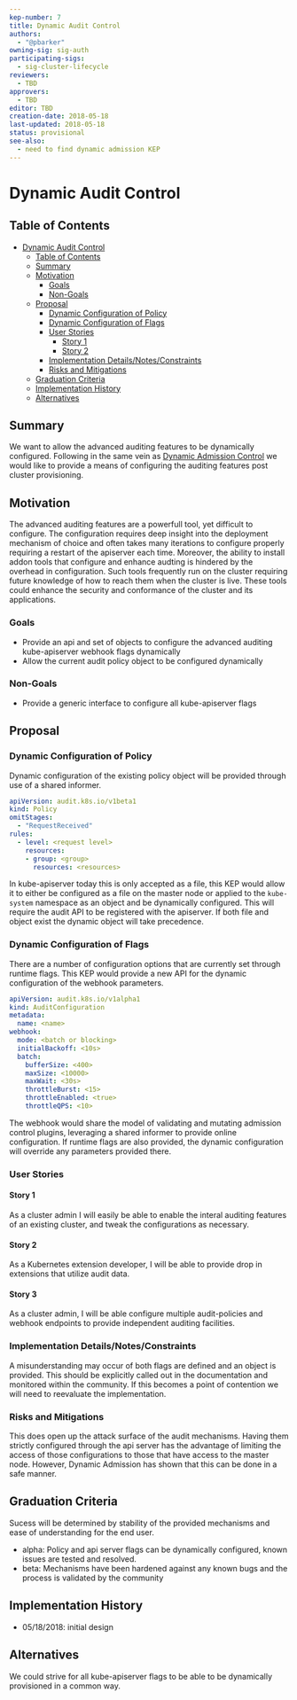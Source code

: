 ```yaml
---
kep-number: 7
title: Dynamic Audit Control
authors:
  - "@pbarker"
owning-sig: sig-auth
participating-sigs:
  - sig-cluster-lifecycle
reviewers:
  - TBD
approvers:
  - TBD
editor: TBD
creation-date: 2018-05-18
last-updated: 2018-05-18
status: provisional
see-also:
  - need to find dynamic admission KEP
---
```


# Dynamic Audit Control

## Table of Contents

* [Dynamic Audit Control](#dynamic-audit-control)
  * [Table of Contents](#table-of-contents)
  * [Summary](#summary)
  * [Motivation](#motivation)
      * [Goals](#goals)
      * [Non-Goals](#non-goals)
  * [Proposal](#proposal)
      * [Dynamic Configuration of Policy](#dynamic-configuration-of-policy)
      * [Dynamic Configuration of Flags](#dynamic-configuration-of-flags)
      * [User Stories](#user-stories)
        * [Story 1](#story-1)
        * [Story 2](#story-2)
      * [Implementation Details/Notes/Constraints](#implementation-detailsnotesconstraints)
      * [Risks and Mitigations](#risks-and-mitigations)
  * [Graduation Criteria](#graduation-criteria)
  * [Implementation History](#implementation-history)
  * [Alternatives](#alternatives)

## Summary

We want to allow the advanced auditing features to be dynamically configured. Following in the same vein as [Dynamic Admission Control](https://kubernetes.io/docs/admin/extensible-admission-controllers/) we would like to provide a means of configuring the auditing features post cluster provisioning.

## Motivation

The advanced auditing features are a powerfull tool, yet difficult to configure. The configuration requires deep insight into the deployment mechanism of choice and often takes many iterations to configure properly requiring a restart of the apiserver each time. Moreover, the ability to install addon tools that configure and enhance audting is hindered by the overhead in configuration. Such tools frequently run on the cluster requiring future knowledge of how to reach them when the cluster is live. These tools could enhance the security and conformance of the cluster and its applications.

### Goals
- Provide an api and set of objects to configure the advanced auditing kube-apiserver webhook flags dynamically
- Allow the current audit policy object to be configured dynamically

### Non-Goals
- Provide a generic interface to configure all kube-apiserver flags

## Proposal

### Dynamic Configuration of Policy
Dynamic configuration of the existing policy object will be provided through use of a shared informer.
```yaml
apiVersion: audit.k8s.io/v1beta1
kind: Policy
omitStages:
  - "RequestReceived"
rules:
  - level: <request level>
    resources:
    - group: <group>
      resources: <resources>
```
In kube-apiserver today this is only accepted as a file, this KEP would allow it to either be configured as a file on the master node or applied to the `kube-system` namespace as an object and be dynamically configured. This will require the audit API to be registered with the apiserver. If both file and object exist the dynamic object will take precedence.

### Dynamic Configuration of Flags
There are a number of configuration options that are currently set through runtime flags. This KEP would provide a new API for the dynamic configuration of the webhook parameters.
```yaml
apiVersion: audit.k8s.io/v1alpha1
kind: AuditConfiguration
metadata:
  name: <name>
webhook:
  mode: <batch or blocking>
  initialBackoff: <10s>
  batch:
    bufferSize: <400>
    maxSize: <10000>
    maxWait: <30s>
    throttleBurst: <15>
    throttleEnabled: <true>
    throttleQPS: <10>
```
The webhook would share the model of validating and mutating admission control plugins, leveraging a shared informer to provide online configuration. If runtime flags are also provided, the dynamic configuration will override any parameters provided there.

### User Stories

#### Story 1
As a cluster admin I will easily be able to enable the interal auditing features of an existing cluster, and tweak the configurations as necessary.

#### Story 2
As a Kubernetes extension developer, I will be able to provide drop in extensions that utilize audit data.

#### Story 3
As a cluster admin, I will be able configure multiple audit-policies and webhook endpoints to provide independent auditing facilities.

### Implementation Details/Notes/Constraints

A misunderstanding may occur of both flags are defined and an object is provided. This should be explicitly called out in the 
documentation and monitored within the community. If this becomes a point of contention we will need to reevaluate the implementation.

### Risks and Mitigations

This does open up the attack surface of the audit mechanisms. Having them strictly configured through the api server has 
the advantage of limiting the access of those configurations to those that have access to the master node. However, Dynamic Admission has shown that this can be done in a safe manner. 

## Graduation Criteria

Sucess will be determined by stability of the provided mechanisms and ease of understanding for the end user.

* alpha: Policy and api server flags can be dynamically configured, known issues are tested and resolved.
* beta: Mechanisms have been hardened against any known bugs and the process is validated by the community

## Implementation History

- 05/18/2018: initial design

## Alternatives

We could strive for all kube-apiserver flags to be able to be dynamically provisioned in a common way.
